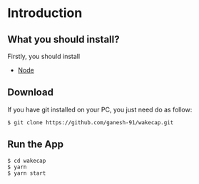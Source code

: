 # Introduction

## What you should install?

Firstly, you should install

-   [Node](https://nodejs.org/en/)

## Download

If you have git installed on your PC, you just need do as follow:

```
$ git clone https://github.com/ganesh-91/wakecap.git
```

## Run the App

```
$ cd wakecap
$ yarn
$ yarn start
```